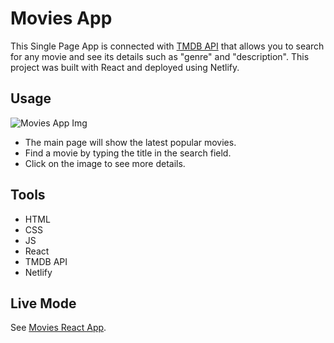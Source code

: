 # Movies App

This Single Page App is connected with [TMDB API](https://www.themoviedb.org/) that allows you to search for any movie and see its details such as "genre" and "description". This project was built with React and deployed using Netlify.

## Usage

![Movies App Img](https://i.ibb.co/18L7dfH/Movies-react-app.png)

* The main page will show the latest popular movies.
* Find a movie by typing the title in the search field.
* Click on the image to see more details.

## Tools

* HTML  
* CSS
* JS
* React
* TMDB API
* Netlify

## Live Mode

See [Movies React App](https://moviesappsteph.netlify.app/).
